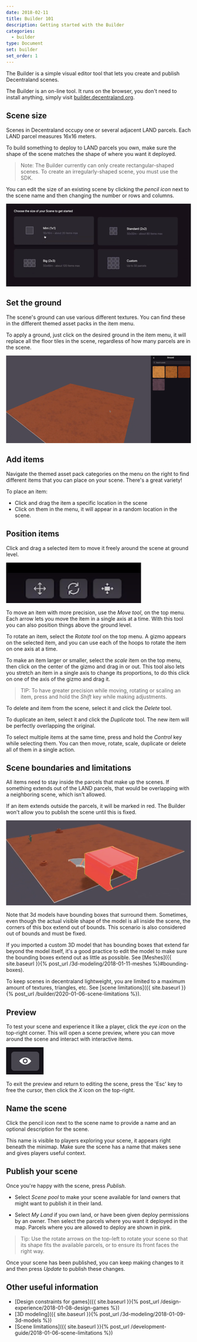 ```yaml
---
date: 2018-02-11
title: Builder 101
description: Getting started with the Builder
categories:
  - builder
type: Document
set: builder
set_order: 1
---
```


The Builder is a simple visual editor tool that lets you create and publish Decentraland scenes.

The Builder is an on-line tool. It runs on the browser, you don't need to install anything, simply visit [builder.decentraland.org](builder.decentraland.org).

## Scene size

Scenes in Decentraland occupy one or several adjacent LAND parcels. Each LAND parcel measures 16x16 meters.

To build something to deploy to LAND parcels you own, make sure the shape of the scene matches the shape of where you want it deployed.

> Note: The Builder currently can only create rectangular-shaped scenes. To create an irregularly-shaped scene, you must use the SDK.

You can edit the size of an existing scene by clicking the _pencil icon_ next to the scene name and then changing the number or rows and columns.

![](/images/media/builder-parcels.png)

## Set the ground

The scene's ground can use various different textures. You can find these in the different themed asset packs in the item menu.

To apply a ground, just click on the desired ground in the item menu, it will replace all the floor tiles in the scene, regardless of how many parcels are in the scene.

![](/images/media/builder-ground.png)

## Add items

Navigate the themed asset pack categories on the menu on the right to find different items that you can place on your scene. There's a great variety!

To place an item:

- Click and drag the item a specific location in the scene
- Click on them in the menu, it will appear in a random location in the scene.

## Position items

Click and drag a selected item to move it freely around the scene at ground level.

![](/images/media/builder-position-icons.png)

To move an item with more precision, use the _Move tool_, on the top menu. Each arrow lets you move the item in a single axis at a time. With this tool you can also position things above the ground level.

To rotate an item, select the _Rotate tool_ on the top menu. A gizmo appears on the selected item, and you can use each of the hoops to rotate the item on one axis at a time.

To make an item larger or smaller, select the _scale_ item on the top menu, then click on the center of the gizmo and drag in or out. This tool also lets you stretch an item in a single axis to change its proportions, to do this click on one of the axis of the gizmo and drag it.

> TIP: To have greater precision while moving, rotating or scaling an item, press and hold the _Shift_ key while making adjustments.

To delete and item from the scene, select it and click the _Delete_ tool.

To duplicate an item, select it and click the _Duplicate_ tool. The new item will be perfectly overlapping the original.

To select multiple items at the same time, press and hold the _Control_ key while selecting them. You can then move, rotate, scale, duplicate or delete all of them in a single action.

## Scene boundaries and limitations

All items need to stay inside the parcels that make up the scenes. If something extends out of the LAND parcels, that would be overlapping with a neighboring scene, which isn't allowed.

If an item extends outside the parcels, it will be marked in red. The Builder won't allow you to publish the scene until this is fixed.

![](/images/media/builder-out-of-bounds.png)

Note that 3d models have bounding boxes that surround them. Sometimes, even though the actual visible shape of the model is all inside the scene, the corners of this box extend out of bounds. This scenario is also considered out of bounds and must be fixed.

If you imported a custom 3D model that has bounding boxes that extend far beyond the model itself, it's a good practice to edit the model to make sure the bounding boxes extend out as little as possible. See [Meshes]({{ site.baseurl }}{% post_url /3d-modeling/2018-01-11-meshes %}#bounding-boxes).

To keep scenes in decentraland lightweight, you are limited to a maximum amount of textures, triangles, etc. See [scene limitations]({{ site.baseurl }}{% post_url /builder/2020-01-06-scene-limitations %}).

## Preview

To test your scene and experience it like a player, click the _eye icon_ on the top-right corner. This will open a scene preview, where you can move around the scene and interact with interactive items.

![](/images/media/builder-preview.png)

To exit the preview and return to editing the scene, press the 'Esc' key to free the cursor, then click the _X_ icon on the top-right.

## Name the scene

Click the pencil icon next to the scene name to provide a name and an optional description for the scene.

This name is visible to players exploring your scene, it appears right beneath the minimap. Make sure the scene has a name that makes sene and gives players useful context.

## Publish your scene

Once you're happy with the scene, press _Publish_.

- Select _Scene pool_ to make your scene available for land owners that might want to publish it in their land.

- Select _My Land_ if you own land, or have been given deploy permissions by an owner. Then select the parcels where you want it deployed in the map. Parcels where you are allowed to deploy are shown in pink.

> Tip: Use the rotate arrows on the top-left to rotate your scene so that its shape fits the available parcels, or to ensure its front faces the right way.

Once your scene has been published, you can keep making changes to it and then press _Update_ to publish these changes.

## Other useful information

- [Design constraints for games]({{ site.baseurl }}{% post_url /design-experience/2018-01-08-design-games %})
- [3D modeling]({{ site.baseurl }}{% post_url /3d-modeling/2018-01-09-3d-models %})
- [Scene limitations]({{ site.baseurl }}{% post_url /development-guide/2018-01-06-scene-limitations %})
